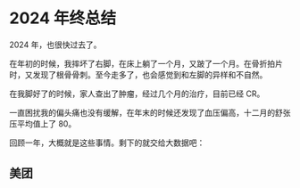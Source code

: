 # 2024 年终总结

2024 年，也很快过去了。

在年初的时候，我摔坏了右脚，在床上躺了一个月，又跛了一个月。在骨折拍片时，又发现了根骨骨刺。至今走多了，也会感觉到和左脚的异样和不自然。

在我脚好了的时候，家人查出了肿瘤，经过几个月的治疗，目前已经 CR。

一直困扰我的偏头痛也没有缓解，在年末的时候还发现了血压偏高，十二月的舒张压平均值上了 80。

回顾一年，大概就是这些事情。剩下的就交给大数据吧：

## 美团
